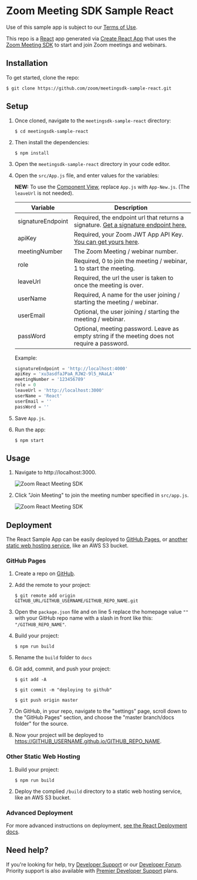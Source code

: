 # Zoom Meeting SDK Sample React

Use of this sample app is subject to our [Terms of Use](https://zoom.us/docs/en-us/zoom_api_license_and_tou.html).

This repo is a [React](https://reactjs.org/) app generated via [Create React App](https://github.com/facebook/create-react-app) that uses the [Zoom Meeting SDK](https://marketplace.zoom.us/docs/sdk/native-sdks/web) to start and join Zoom meetings and webinars.

## Installation

To get started, clone the repo:

`$ git clone https://github.com/zoom/meetingsdk-sample-react.git`

## Setup

1. Once cloned, navigate to the `meetingsdk-sample-react` directory:

   `$ cd meetingsdk-sample-react`

1. Then install the dependencies:

   `$ npm install`

1. Open the `meetingsdk-sample-react` directory in your code editor.

1. Open the `src/App.js` file, and enter values for the variables:

   **NEW:** To use the [Component View](https://marketplace.zoom.us/docs/sdk/native-sdks/web/component-view), replace `App.js` with `App-New.js`. (The `leaveUrl` is not needed).

   | Variable                   | Description |
   | -----------------------|-------------|
   | signatureEndpoint          | Required, the endpoint url that returns a signature. [Get a signature endpoint here.](https://github.com/zoom/meetingsdk-sample-signature-node.js) |
   | apiKey                   | Required, your Zoom JWT App API Key. [You can get yours here](https://marketplace.zoom.us/develop/create). |
   | meetingNumber                   | The Zoom Meeting / webinar number. |
   | role                   | Required, 0 to join the meeting / webinar, 1 to start the meeting. |
   | leaveUrl                   | Required, the url the user is taken to once the meeting is over. |
   | userName                   | Required, A name for the user joining / starting the meeting / webinar. |
   | userEmail                   | Optional, the user joining / starting the meeting / webinar. |
   | passWord                   | Optional, meeting password. Leave as empty string if the meeting does not require a password. |

   Example:

   ```js
   signatureEndpoint = 'http://localhost:4000'
   apiKey = 'xu3asdfaJPaA_RJW2-9l5_HAaLA'
   meetingNumber = '123456789'
   role = 0
   leaveUrl = 'http://localhost:3000'
   userName = 'React'
   userEmail = ''
   passWord = ''
   ```

1. Save `App.js`.

1. Run the app:

   `$ npm start`

## Usage

1. Navigate to http://localhost:3000.

   ![Zoom React Meeting SDK](https://s3.amazonaws.com/user-content.stoplight.io/19808/1607987466824)

1. Click "Join Meeting" to join the meeting number specified in `src/app.js`.

   ![Zoom React Meeting SDK](https://s3.amazonaws.com/user-content.stoplight.io/19808/1607987479967)

## Deployment

The React Sample App can be easily deployed to [GitHub Pages](#github-pages), or [another static web hosting service](#other-static-web-hosting), like an AWS S3 bucket.

### GitHub Pages

1. Create a repo on [GitHub](https://github.com).

1. Add the remote to your project:

   `$ git remote add origin GITHUB_URL/GITHUB_USERNAME/GITHUB_REPO_NAME.git`

1. Open the `package.json` file and on line 5 replace the homepage value `""` with your GitHub repo name with a slash in front like this: `"/GITHUB_REPO_NAME"`.

1. Build your project:

   `$ npm run build`

1. Rename the `build` folder to `docs`

1. Git add, commit, and push your project:

   `$ git add -A`

   `$ git commit -m "deploying to github"`

   `$ git push origin master`

1. On GitHub, in your repo, navigate to the "settings" page, scroll down to the "GitHub Pages" section, and choose the "master branch/docs folder" for the source.

1. Now your project will be deployed to https://GITHUB_USERNAME.github.io/GITHUB_REPO_NAME.

### Other Static Web Hosting

1. Build your project:

   `$ npm run build`

1. Deploy the complied `/build` directory to a static web hosting service, like an AWS S3 bucket.

### Advanced Deployment

For more advanced instructions on deployment, [see the React Deployment docs](https://create-react-app.dev/docs/deployment/).

## Need help?

If you're looking for help, try [Developer Support](https://devsupport.zoom.us) or our [Developer Forum](https://devforum.zoom.us). Priority support is also available with [Premier Developer Support](https://zoom.us/docs/en-us/developer-support-plans.html) plans.
